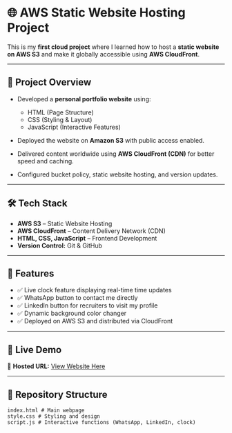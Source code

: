 # 🌐 AWS Static Website Hosting Project

This is my **first cloud project** where I learned how to host a **static website on AWS S3** and make it globally accessible using **AWS CloudFront**.  

---

## 🚀 Project Overview

- Developed a **personal portfolio website** using:
  - HTML (Page Structure)
  - CSS (Styling & Layout)
  - JavaScript (Interactive Features)

- Deployed the website on **Amazon S3** with public access enabled.
- Delivered content worldwide using **AWS CloudFront (CDN)** for better speed and caching.
- Configured bucket policy, static website hosting, and version updates.

---

## 🛠️ Tech Stack

- **AWS S3** – Static Website Hosting
- **AWS CloudFront** – Content Delivery Network (CDN)
- **HTML, CSS, JavaScript** – Frontend Development
- **Version Control:** Git & GitHub

---

## 🌟 Features

- ✅ Live clock feature displaying real-time time updates  
- ✅ WhatsApp button to contact me directly  
- ✅ LinkedIn button for recruiters to visit my profile  
- ✅ Dynamic background color changer  
- ✅ Deployed on AWS S3 and distributed via CloudFront

---

## 🔗 Live Demo

🔹 **Hosted URL:** [View Website Here](https://d38ym6lgbic5vw.cloudfront.net/index.html)  

---

## 📂 Repository Structure

```
index.html # Main webpage
style.css # Styling and design
script.js # Interactive functions (WhatsApp, LinkedIn, clock)
```


